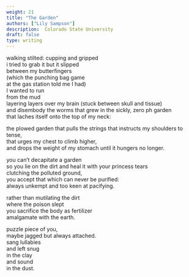 ```yaml
---
weight: 21
title: "The Garden"
authors: ["Lily Sampson"]
description:  Colorado State University
draft: false
type: writing
---
```


walking stilted: cupping and gripped  
i tried to grab it but it slipped  
between my butterfingers  
(which the punching bag game  
at the gas station told me I had)  
I wanted to run  
from the mud  
layering layers over my brain (stuck between skull and tissue)  
and disembody the worms that grew in the sickly, zero ph garden  
that laches itself onto the top of my neck:

the plowed garden that pulls the strings that instructs my shoulders to tense,  
that urges my chest to climb higher,  
and drops the weight of my stomach until it hungers no longer.

you can’t decapitate a garden  
so you lie on the dirt and heal it with your princess tears  
clutching the polluted ground,  
you accept that which can never be purified:  
always unkempt and too keen at pacifying.

rather than mutilating the dirt  
where the poison slept  
you sacrifice the body as fertilizer  
amalgamate with the earth.

puzzle piece of you,  
maybe jagged but always attached.  
sang lullabies  
and left snug  
in the clay  
and sound  
in the dust. 